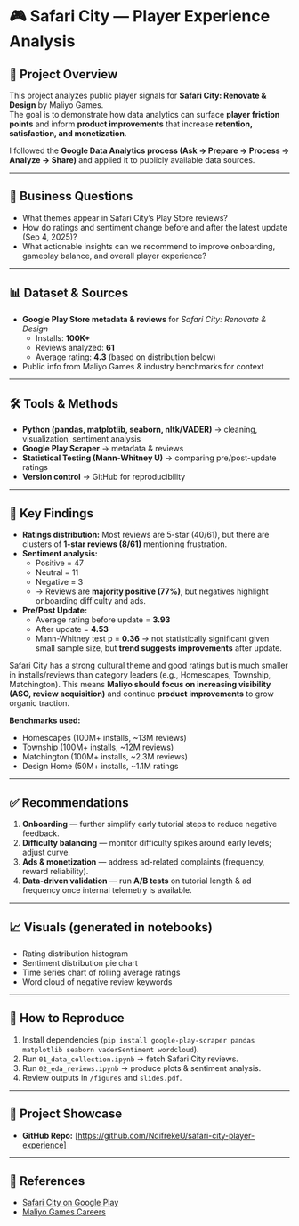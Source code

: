 # 🎮 Safari City — Player Experience Analysis

## 📌 Project Overview
This project analyzes public player signals for **Safari City: Renovate & Design** by Maliyo Games.  
The goal is to demonstrate how data analytics can surface **player friction points** and inform **product improvements** that increase **retention, satisfaction, and monetization**.

I followed the **Google Data Analytics process (Ask → Prepare → Process → Analyze → Share)** and applied it to publicly available data sources.

---

## 🎯 Business Questions
- What themes appear in Safari City’s Play Store reviews?  
- How do ratings and sentiment change before and after the latest update (Sep 4, 2025)?  
- What actionable insights can we recommend to improve onboarding, gameplay balance, and overall player experience?  

---

## 📊 Dataset & Sources
- **Google Play Store metadata & reviews** for *Safari City: Renovate & Design*  
  - Installs: **100K+**  
  - Reviews analyzed: **61**  
  - Average rating: **4.3** (based on distribution below)  
- Public info from Maliyo Games & industry benchmarks for context  

---

## 🛠️ Tools & Methods
- **Python (pandas, matplotlib, seaborn, nltk/VADER)** → cleaning, visualization, sentiment analysis  
- **Google Play Scraper** → metadata & reviews  
- **Statistical Testing (Mann-Whitney U)** → comparing pre/post-update ratings  
- **Version control** → GitHub for reproducibility  

---

## 🔎 Key Findings
- **Ratings distribution:** Most reviews are 5-star (40/61), but there are clusters of **1-star reviews (8/61)** mentioning frustration.  
- **Sentiment analysis:**  
  - Positive = 47  
  - Neutral = 11  
  - Negative = 3  
  - → Reviews are **majority positive (77%)**, but negatives highlight onboarding difficulty and ads.  
- **Pre/Post Update:**  
  - Average rating before update = **3.93**  
  - After update = **4.53**  
  - Mann-Whitney test p = **0.36** → not statistically significant given small sample size, but **trend suggests improvements** after update.  

Safari City has a strong cultural theme and good ratings but is much smaller in installs/reviews than category leaders (e.g., Homescapes, Township, Matchington). This means **Maliyo should focus on increasing visibility (ASO, review acquisition)** and continue **product improvements** to grow organic traction.

**Benchmarks used:**
- Homescapes (100M+ installs, ~13M reviews)    
- Township (100M+ installs, ~12M reviews)    
- Matchington (100M+ installs, ~2.3M reviews)     
- Design Home (50M+ installs, ~1.1M ratings       

---

## ✅ Recommendations
1. **Onboarding** — further simplify early tutorial steps to reduce negative feedback.  
2. **Difficulty balancing** — monitor difficulty spikes around early levels; adjust curve.  
3. **Ads & monetization** — address ad-related complaints (frequency, reward reliability).  
4. **Data-driven validation** — run **A/B tests** on tutorial length & ad frequency once internal telemetry is available.  

---

## 📈 Visuals (generated in notebooks)
- Rating distribution histogram  
- Sentiment distribution pie chart  
- Time series chart of rolling average ratings  
- Word cloud of negative review keywords  
---

## 🚀 How to Reproduce
1. Install dependencies (`pip install google-play-scraper pandas matplotlib seaborn vaderSentiment wordcloud`).  
2. Run `01_data_collection.ipynb` → fetch Safari City reviews.  
3. Run `02_eda_reviews.ipynb` → produce plots & sentiment analysis.  
4. Review outputs in `/figures` and `slides.pdf`.  

---

## 📢 Project Showcase
- **GitHub Repo:** [https://github.com/NdifrekeU/safari-city-player-experience]  
---

## 🔗 References
- [Safari City on Google Play](https://play.google.com/store/apps/details?id=com.maliyo.safaricity)  
- [Maliyo Games Careers](https://www.maliyo.com)  

